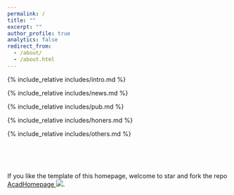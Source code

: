 ```yaml
---
permalink: /
title: ""
excerpt: ""
author_profile: true
analytics: false
redirect_from: 
  - /about/
  - /about.html
---
```



<span class='anchor' id='about-me' style="height: 0;"></span>
{% include_relative includes/intro.md %}

{% include_relative includes/news.md %}

{% include_relative includes/pub.md %}

<span class='anchor' id='-awards' style="height: 0;"></span>
{% include_relative includes/honers.md %}

{% include_relative includes/others.md %}

<br><br><br>

If you like the template of this homepage, welcome to star and fork the repo [AcadHomepage ![](https://img.shields.io/github/stars/RayeRen/acad-homepage.github.io?style=social)](https://github.com/RayeRen/acad-homepage.github.io).
